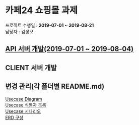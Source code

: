 # 카페24 쇼핑몰 과제 
프로젝트 수행일 : **2019-07-01 ~ 2019-08-21** <br/>
담당자 : 김성모 <br/>

## [API 서버 개발(2019-07-01 ~ 2019-08-04)](https://github.com/MaximSungmo/cafe24_shoppingmall_project/wiki/API-%EC%84%9C%EB%B2%84-%EA%B0%9C%EB%B0%9C) <br/>
## CLIENT 서버 개발 <br/>


## 변경 관리(각 폴더별 README.md)
[Usecase Diagram](https://github.com/MaximSungmo/cafe24_shoppingmall_project/tree/master/Usecase#usecase-diagram) <br/>
[Usecase 식별자 목록](https://github.com/MaximSungmo/cafe24_shoppingmall_project/tree/master/Usecase#usecase-%EC%8B%9D%EB%B3%84%EC%9E%90-%EB%AA%A9%EB%A1%9D) <br/>
[Usecase 시나리오](https://github.com/MaximSungmo/cafe24_shoppingmall_project/tree/master/Usecase#usecase-%EC%8B%9C%EB%82%98%EB%A6%AC%EC%98%A4) <br/>
[ERD 구성](https://github.com/MaximSungmo/cafe24_shoppingmall_project/blob/master/ERD/README.md)<br/>

